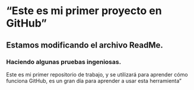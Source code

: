 # “Este es mi primer proyecto en GitHub”
## Estamos modificando el archivo ReadMe.
### Haciendo algunas pruebas ingeniosas.

Este es mi primer repositorio de trabajo, y se utilizará para aprender cómo funciona GitHub,  es un gran día para aprender a usar esta herramienta”
